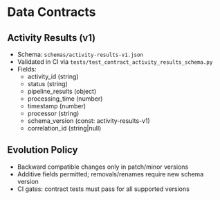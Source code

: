# Data Contracts

## Activity Results (v1)
- Schema: `schemas/activity-results-v1.json`
- Validated in CI via `tests/test_contract_activity_results_schema.py`
- Fields:
  - activity_id (string)
  - status (string)
  - pipeline_results (object)
  - processing_time (number)
  - timestamp (number)
  - processor (string)
  - schema_version (const: activity-results-v1)
  - correlation_id (string|null)

## Evolution Policy
- Backward compatible changes only in patch/minor versions
- Additive fields permitted; removals/renames require new schema version
- CI gates: contract tests must pass for all supported versions
